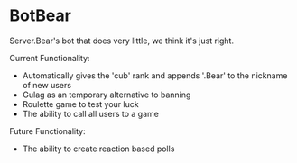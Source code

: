 # BotBear
Server.Bear's bot that does very little, we think it's just right.

Current Functionality:
  - Automatically gives the 'cub' rank and appends '.Bear' to the nickname of new users
  - Gulag as an temporary alternative to banning
  - Roulette game to test your luck
  - The ability to call all users to a game

Future Functionality:
  - The ability to create reaction based polls

